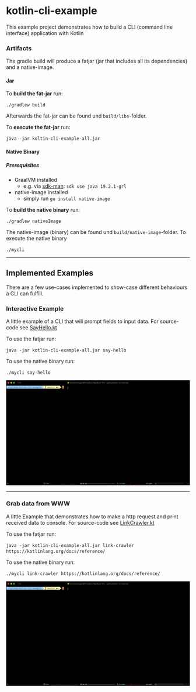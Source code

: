 # kotlin-cli-example

This example project demonstrates how to build a CLI (command line interface) application with Kotlin


### Artifacts
The gradle build will produce a fatjar (jar that includes all its dependencies) and a native-image.

#### Jar

To **build the fat-jar** run:

    ./gradlew build

Afterwards the fat-jar can be found und `build/libs`-folder. 

To **execute the fat-jar** run:

    java -jar koltin-cli-example-all.jar

#### Native Binary

##### Prerequisites
* GraalVM installed
    * e.g. via [sdk-man](https://sdkman.io/install): `sdk use java 19.2.1-grl`
* native-image installed
    * simply run `gu install native-image`

To **build the native binary** run:

    ./gradlew nativeImage

The native-image (binary) can be found und `build/native-image`-folder.
To execute the native binary

    ./mycli
    
----

## Implemented Examples
There are a few use-cases implemented to show-case different behaviours a CLI can fulfill.

### Interactive Example
A little example of a CLI that will prompt fields to input data.
For source-code see [SayHello.kt](src/main/kotlin/commands/SayHello.kt)

To use the fatjar run:

    java -jar kotlin-cli-example-all.jar say-hello
    
To use the native binary run:

    ./mycli say-hello
    
![link-crawler-example](examples/link-crawler-example.gif)

----

### Grab data from WWW
A little Example that demonstrates how to make a http request and print received data to console.
For source-code see [LinkCrawler.kt](src/main/kotlin/commands/LinkCrawler.kt)

To use the fatjar run:

    java -jar kotlin-cli-example-all.jar link-crawler https://kotlinlang.org/docs/reference/
    
To use the native binary run:

    ./mycli link-crawler https://kotlinlang.org/docs/reference/
    
![link-crawler-example](examples/link-crawler-example.gif)
